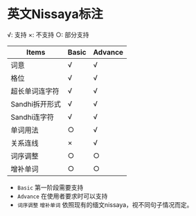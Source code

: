 # 英文Nissaya标注


√: 支持
×: 不支持
○: 部分支持

| Items | Basic | Advance | 
| - | - | - |
| 词意 | √ | √ |
| 格位 | √ | √ | 
| 超长单词连字符 |  √ | √ |
| Sandhi拆开形式| √ | √ |
| Sandhi连字符| √ | √ |
| 单词用法 | ○ |  √ |
| 关系连线 | × |  √ |
| 词序调整 |  ○ | ○ |
| 增补单词 |  ○ | ○ |

- `Basic` 第一阶段需要支持
- `Advance` 在使用者要求时可以支持
- `词序调整` `增补单词` 依照现有的缅文nissaya，视不同句子情况而定。
